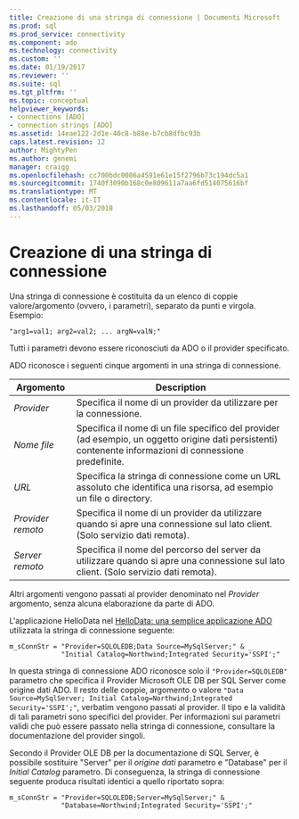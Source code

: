 ```yaml
---
title: Creazione di una stringa di connessione | Documenti Microsoft
ms.prod: sql
ms.prod_service: connectivity
ms.component: ado
ms.technology: connectivity
ms.custom: ''
ms.date: 01/19/2017
ms.reviewer: ''
ms.suite: sql
ms.tgt_pltfrm: ''
ms.topic: conceptual
helpviewer_keywords:
- connections [ADO]
- connection strings [ADO]
ms.assetid: 14eae122-2d1e-40c8-b88e-b7cb8dfbc93b
caps.latest.revision: 12
author: MightyPen
ms.author: genemi
manager: craigg
ms.openlocfilehash: cc700bdc0006a4591e61e15f2796b73c194dc5a1
ms.sourcegitcommit: 1740f3090b168c0e809611a7aa6fd514075616bf
ms.translationtype: MT
ms.contentlocale: it-IT
ms.lasthandoff: 05/03/2018
---
```

# <a name="creating-a-connection-string"></a>Creazione di una stringa di connessione
Una stringa di connessione è costituita da un elenco di coppie valore/argomento (ovvero, i parametri), separato da punti e virgola. Esempio:  
  
```  
"arg1=val1; arg2=val2; ... argN=valN;"  
```  
  
 Tutti i parametri devono essere riconosciuti da ADO o il provider specificato.  
  
 ADO riconosce i seguenti cinque argomenti in una stringa di connessione.  
  
|Argomento|Description|  
|--------------|-----------------|  
|*Provider*|Specifica il nome di un provider da utilizzare per la connessione.|  
|*Nome file*|Specifica il nome di un file specifico del provider (ad esempio, un oggetto origine dati persistenti) contenente informazioni di connessione predefinite.|  
|*URL*|Specifica la stringa di connessione come un URL assoluto che identifica una risorsa, ad esempio un file o directory.|  
|*Provider remoto*|Specifica il nome di un provider da utilizzare quando si apre una connessione sul lato client. (Solo servizio dati remota).|  
|*Server remoto*|Specifica il nome del percorso del server da utilizzare quando si apre una connessione sul lato client. (Solo servizio dati remota).|  
  
 Altri argomenti vengono passati al provider denominato nel *Provider* argomento, senza alcuna elaborazione da parte di ADO.  
  
 L'applicazione HelloData nel [HelloData: una semplice applicazione ADO](../../../ado/guide/data/hellodata-a-simple-ado-application.md) utilizzata la stringa di connessione seguente:  
  
```  
m_sConnStr = "Provider=SQLOLEDB;Data Source=MySqlServer;" & _  
             "Initial Catalog=Northwind;Integrated Security='SSPI';"  
```  
  
 In questa stringa di connessione ADO riconosce solo il `"Provider=SQLOLEDB"` parametro che specifica il Provider Microsoft OLE DB per SQL Server come origine dati ADO. Il resto delle coppie, argomento o valore `"Data Source=MySqlServer; Initial Catalog=Northwind;Integrated Security='SSPI';"`, verbatim vengono passati al provider. Il tipo e la validità di tali parametri sono specifici del provider. Per informazioni sui parametri validi che può essere passato nella stringa di connessione, consultare la documentazione del provider singoli.  
  
 Secondo il Provider OLE DB per la documentazione di SQL Server, è possibile sostituire "Server" per il *origine dati* parametro e "Database" per il *Initial Catalog* parametro. Di conseguenza, la stringa di connessione seguente produca risultati identici a quello riportato sopra:  
  
```  
m_sConnStr = "Provider=SQLOLEDB;Server=MySqlServer;" & _  
             "Database=Northwind;Integrated Security='SSPI';"  
```

